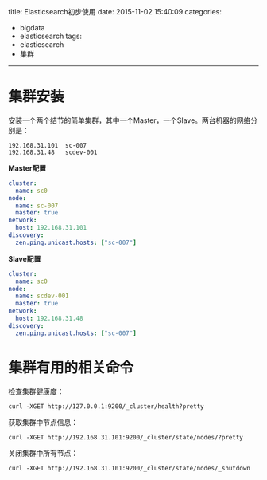 title: Elasticsearch初步使用
date: 2015-11-02 15:40:09
categories:
- bigdata
- elasticsearch
tags:
- elasticsearch
- 集群
---

# 集群安装

安装一个两个结节的简单集群，其中一个Master，一个Slave。两台机器的网络分别是：

```
192.168.31.101  sc-007
192.168.31.48   scdev-001
```

**Master配置**

```yaml
cluster:
  name: sc0
node:
  name: sc-007
  master: true
network:
  host: 192.168.31.101
discovery:
  zen.ping.unicast.hosts: ["sc-007"]
```

**Slave配置**

```yaml
cluster:
  name: sc0
node:
  name: scdev-001
  master: true
network:
  host: 192.168.31.48
discovery:
  zen.ping.unicast.hosts: ["sc-007"]
```

# 集群有用的相关命令

检查集群健康度：

`curl -XGET http://127.0.0.1:9200/_cluster/health?pretty`

获取集群中节点信息：

`curl -XGET http://192.168.31.101:9200/_cluster/state/nodes/?pretty`

关闭集群中所有节点：

`curl -XGET http://192.168.31.101:9200/_cluster/state/nodes/_shutdown`
